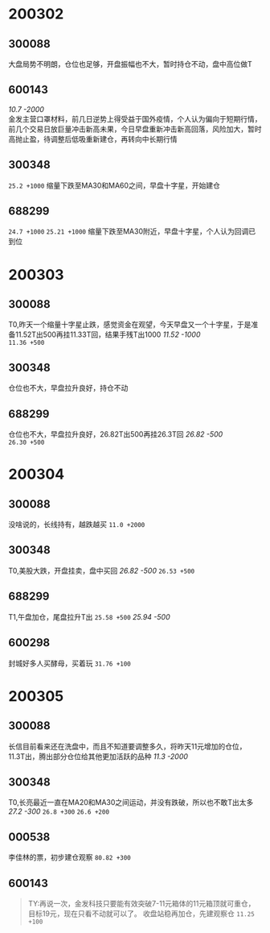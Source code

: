 # 200302
## 300088
大盘局势不明朗，仓位也足够，开盘振幅也不大，暂时持仓不动，盘中高位做T
## 600143
*10.7 -2000*   
金发主营口罩材料，前几日逆势上得受益于国外疫情，个人认为偏向于短期行情，前几个交易日放巨量冲击新高未果，今日早盘重新冲击新高回落，风险加大，暂时高抛止盈，待调整后低吸重新建仓，再转向中长期行情
## 300348
`25.2 +1000`
缩量下跌至MA30和MA60之间，早盘十字星，开始建仓
## 688299
`24.7 +1000`
`25.21 +1000`
缩量下跌至MA30附近，早盘十字星，个人认为回调已到位

# 200303
## 300088
T0,昨天一个缩量十字星止跌，感觉资金在观望，今天早盘又一个十字星，于是准备11.52T出500再挂11.33T回，结果手残T出1000
*11.52 -1000*  
`11.36 +500`
## 300348
仓位也不大，早盘拉升良好，持仓不动
## 688299 
仓位也不大，早盘拉升良好，26.82T出500再挂26.3T回
*26.82 -500*   
`26.30 +500`   

# 200304
## 300088
没啥说的，长线持有，越跌越买
`11.0 +2000`
## 300348
T0,美股大跌，开盘挂卖，盘中买回
*26.82 -500*
`26.53 +500`
## 688299
T1,午盘加仓，尾盘拉升T出
`25.58 +500`
*25.94 -500*
## 600298
封城好多人买酵母，买着玩
`31.76 +100`

# 200305
## 300088
长信目前看来还在洗盘中，而且不知道要调整多久，将昨天11元增加的仓位，11.3T出，腾出部分仓位给其他更加活跃的品种
*11.3 -2000*  
## 300348
T0,长亮最近一直在MA20和MA30之间运动，并没有跌破，所以也不敢T出太多
*27.2 -300*
`26.8 +300`
`26.6 +200`
## 000538
李佳林的票，初步建仓观察
`80.82 +300`
## 600143
> TY:再说一次，金发科技只要能有效突破7-11元箱体的11元箱顶就可重仓，目标19元，现在只看不动就可以了。
收盘站稳再加仓，先建观察仓
`11.25 +100`